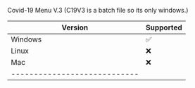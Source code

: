  Covid-19 Menu V.3
 (C19V3 is a batch file so its only windows.)
 
| Version | Supported          |
| ------- | ------------------ |
| Windows | :white_check_mark: |
| Linux   | :x:                |
| Mac     | :x:                |
| ---------------------------- |
 

